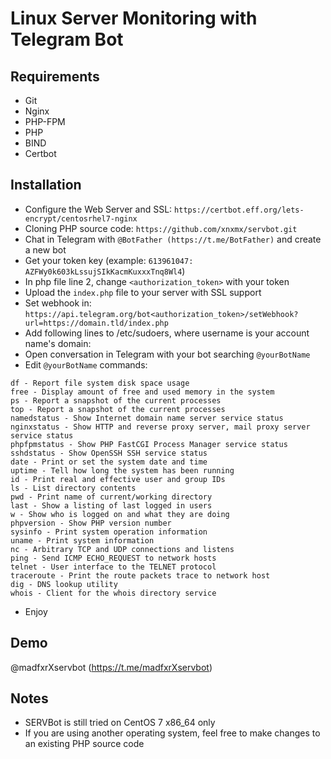 # Linux Server Monitoring with Telegram Bot

## Requirements
- Git
- Nginx
- PHP-FPM
- PHP
- BIND
- Certbot

## Installation
- Configure the Web Server and SSL: ``https://certbot.eff.org/lets-encrypt/centosrhel7-nginx``
- Cloning PHP source code: ``https://github.com/xnxmx/servbot.git``
- Chat in Telegram with ``@BotFather (https://t.me/BotFather)`` and create a new bot
- Get your token key (example: ``613961047: AZFWy0k603kLssujSIkKacmKuxxxTnq8Wl4``)
- In php file line 2, change ``<authorization_token>`` with your token
- Upload the ``index.php`` file to your server with SSL support
- Set webhook in: ``https://api.telegram.org/bot<authorization_token>/setWebhook?url=https://domain.tld/index.php``
- Add following lines to /etc/sudoers, where username is your account name's domain:
- Open conversation in Telegram with your bot searching ``@yourBotName``
- Edit ``@yourBotName`` commands:

```
df - Report file system disk space usage
free - Display amount of free and used memory in the system 
ps - Report a snapshot of the current processes
top - Report a snapshot of the current processes
namedstatus - Show Internet domain name server service status
nginxstatus - Show HTTP and reverse proxy server, mail proxy server service status
phpfpmstatus - Show PHP FastCGI Process Manager service status
sshdstatus - Show OpenSSH SSH service status
date - Print or set the system date and time
uptime - Tell how long the system has been running
id - Print real and effective user and group IDs
ls - List directory contents
pwd - Print name of current/working directory
last - Show a listing of last logged in users
w - Show who is logged on and what they are doing
phpversion - Show PHP version number
sysinfo - Print system operation information
uname - Print system information
nc - Arbitrary TCP and UDP connections and listens
ping - Send ICMP ECHO_REQUEST to network hosts
telnet - User interface to the TELNET protocol
traceroute - Print the route packets trace to network host
dig - DNS lookup utility
whois - Client for the whois directory service
```

- Enjoy

## Demo
@madfxrXservbot (https://t.me/madfxrXservbot)

## Notes
- SERVBot is still tried on CentOS 7 x86_64 only
- If you are using another operating system, feel free to make changes to an existing PHP source code
